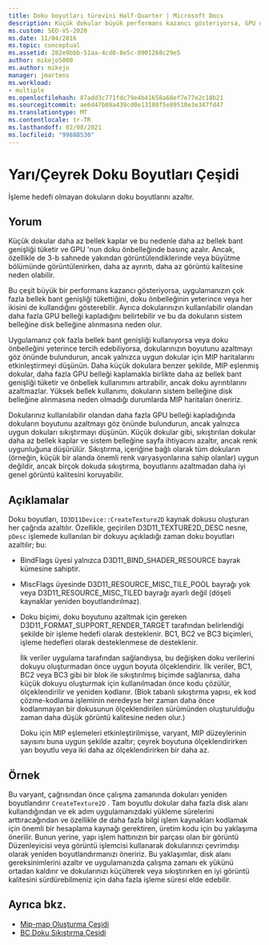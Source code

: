 ```yaml
---
title: Doku boyutları türevini Half-Quarter | Microsoft Docs
description: Küçük dokular büyük performans kazancı gösteriyorsa, GPU doku önbelleğinin bellek bant genişliği baskısı veya verimsiz kullanımı önerilir. Doku boyutlarını daha küçük hale getirmeyi düşünün.
ms.custom: SEO-VS-2020
ms.date: 11/04/2016
ms.topic: conceptual
ms.assetid: 282e9bbb-51aa-4cd0-8e5c-0901268c29e5
author: mikejo5000
ms.author: mikejo
manager: jmartens
ms.workload:
- multiple
ms.openlocfilehash: 87add3c771fdc79e4b41658a68ef7e77e2c18b21
ms.sourcegitcommit: ae6d47b09a439cd0e13180f5e89510e3e347fd47
ms.translationtype: MT
ms.contentlocale: tr-TR
ms.lasthandoff: 02/08/2021
ms.locfileid: "99888530"
---
```

# <a name="halfquarter-texture-dimensions-variant"></a>Yarı/Çeyrek Doku Boyutları Çeşidi
İşleme hedefi olmayan dokuların doku boyutlarını azaltır.

## <a name="interpretation"></a>Yorum
 Küçük dokular daha az bellek kaplar ve bu nedenle daha az bellek bant genişliği tüketir ve GPU 'nun doku önbelleğinde basınç azalır. Ancak, özellikle de 3-b sahnede yakından görüntülendiklerinde veya büyütme bölümünde görüntülenirken, daha az ayrıntı, daha az görüntü kalitesine neden olabilir.

 Bu çeşit büyük bir performans kazancı gösteriyorsa, uygulamanızın çok fazla bellek bant genişliği tükettiğini, doku önbelleğinin yeterince veya her ikisini de kullandığını gösterebilir. Ayrıca dokularınızın kullanılabilir olandan daha fazla GPU belleği kapladığını belirtebilir ve bu da dokuların sistem belleğine disk belleğine alınmasına neden olur.

 Uygulamanız çok fazla bellek bant genişliği kullanıyorsa veya doku önbelleğini yeterince tercih edebiliyorsa, dokularınızın boyutunu azaltmayı göz önünde bulundurun, ancak yalnızca uygun dokular için MIP haritalarını etkinleştirmeyi düşünün. Daha küçük dokulara benzer şekilde, MIP eşlenmiş dokular, daha fazla GPU belleği kaplamakla birlikte daha az bellek bant genişliği tüketir ve önbellek kullanımını artırabilir, ancak doku ayrıntılarını azaltmazlar. Yüksek bellek kullanımı, dokuların sistem belleğine disk belleğine alınmasına neden olmadığı durumlarda MIP haritaları öneririz.

 Dokularınız kullanılabilir olandan daha fazla GPU belleği kapladığında dokuların boyutunu azaltmayı göz önünde bulundurun, ancak yalnızca uygun dokuları sıkıştırmayı düşünün. Küçük dokular gibi, sıkıştırılan dokular daha az bellek kaplar ve sistem belleğine sayfa ihtiyacını azaltır, ancak renk uygunluğuna düşürülür. Sıkıştırma, içeriğine bağlı olarak tüm dokuların (örneğin, küçük bir alanda önemli renk varyasyonlarına sahip olanlar) uygun değildir, ancak birçok dokuda sıkıştırma, boyutlarını azaltmadan daha iyi genel görüntü kalitesini koruyabilir.

## <a name="remarks"></a>Açıklamalar
 Doku boyutları, `ID3D11Device::CreateTexture2D` kaynak dokusu oluşturan her çağrıda azaltılır. Özellikle, geçirilen D3D11_TEXTURE2D_DESC nesne, `pDesc` işlemede kullanılan bir dokuyu açıkladığı zaman doku boyutları azaltılır; bu:

- BindFlags üyesi yalnızca D3D11_BIND_SHADER_RESOURCE bayrak kümesine sahiptir.

- MiscFlags üyesinde D3D11_RESOURCE_MISC_TILE_POOL bayrağı yok veya D3D11_RESOURCE_MISC_TILED bayrağı ayarlı değil (döşeli kaynaklar yeniden boyutlandırılmaz).

- Doku biçimi, doku boyutunu azaltmak için gereken D3D11_FORMAT_SUPPORT_RENDER_TARGET tarafından belirlendiği şekilde bir işleme hedefi olarak desteklenir. BC1, BC2 ve BC3 biçimleri, işleme hedefleri olarak desteklenmese de desteklenir.

  İlk veriler uygulama tarafından sağlandıysa, bu değişken doku verilerini dokuyu oluşturmadan önce uygun boyuta ölçeklendirir. İlk veriler, BC1, BC2 veya BC3 gibi bir blok ile sıkıştırılmış biçimde sağlanırsa, daha küçük dokuyu oluşturmak için kullanılmadan önce kodu çözülür, ölçeklendirilir ve yeniden kodlanır. (Blok tabanlı sıkıştırma yapısı, ek kod çözme-kodlama işleminin neredeyse her zaman daha önce kodlanmayan bir dokusunun ölçeklendirilen sürümünden oluşturulduğu zaman daha düşük görüntü kalitesine neden olur.)

  Doku için MIP eşlemeleri etkinleştirilmişse, varyant, MIP düzeylerinin sayısını buna uygun şekilde azaltır; çeyrek boyutuna ölçeklendirirken yarı boyutlu veya iki daha az ölçeklendirirken bir daha az.

## <a name="example"></a>Örnek
 Bu varyant, çağrısından önce çalışma zamanında dokuları yeniden boyutlandırır `CreateTexture2D` . Tam boyutlu dokular daha fazla disk alanı kullandığından ve ek adım uygulamanızdaki yükleme sürelerini arttıracağından ve özellikle de daha fazla bilgi işlem kaynakları kodlamak için önemli bir hesaplama kaynağı gerektiren, üretim kodu için bu yaklaşıma önerilir. Bunun yerine, yapı işlem hattınızın bir parçası olan bir görüntü Düzenleyicisi veya görüntü işlemcisi kullanarak dokularınızı çevrimdışı olarak yeniden boyutlandırmanızı öneririz. Bu yaklaşımlar, disk alanı gereksinimlerini azaltır ve uygulamanızda çalışma zamanı ek yükünü ortadan kaldırır ve dokularınızı küçülterek veya sıkıştırırken en iyi görüntü kalitesini sürdürebilmeniz için daha fazla işleme süresi elde edebilir.

## <a name="see-also"></a>Ayrıca bkz.
- [Mip-map Oluşturma Çeşidi](mip-map-generation-variant.md)
- [BC Doku Sıkıştırma Çeşidi](bc-texture-compression-variant.md)